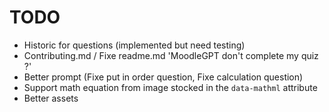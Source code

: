 # TODO

- Historic for questions (implemented but need testing)
- Contributing.md / Fixe readme.md 'MoodleGPT don't complete my quiz ?'
- Better prompt (Fixe put in order question, Fixe calculation question)
- Support math equation from image stocked in the `data-mathml` attribute
- Better assets
